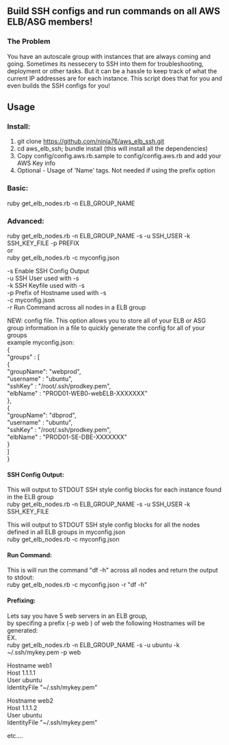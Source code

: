 ## Build SSH configs and run commands on all AWS ELB/ASG members!

### The Problem
You have an autoscale group with instances that are always coming and going.  Sometimes its nessecery to SSH into them for troubleshooting, deployment or other tasks.  But it can be a hassle to keep track of what the current IP addresses are for each instance.  This script does that for you and even builds the SSH configs for you!

## Usage

### Install:
1. git clone https://github.com/ninja76/aws_elb_ssh.git
1. cd aws_elb_ssh; bundle install  (this will install all the dependencies)
3. Copy config/config.aws.rb.sample to config/config.aws.rb and add your AWS Key info
4. Optional - Usage of 'Name' tags.  Not needed if using the prefix option

### Basic:
ruby get_elb_nodes.rb -n ELB_GROUP_NAME

### Advanced:
ruby get_elb_nodes.rb -n ELB_GROUP_NAME -s -u SSH_USER -k SSH_KEY_FILE -p PREFIX<br>
or<br>
ruby get_elb_nodes.rb -c myconfig.json<br>

  -s Enable SSH Config Output<br>
  -u SSH User used with -s<br>
  -k SSH Keyfile used with -s<br>
  -p Prefix of Hostname used with -s<br>
  -c myconfig.json<br>
  -r Run Command across all nodes in a ELB group<br>

NEW: config file.  This option allows you to store all of your ELB or ASG group information in a file to quickly generate the config for all of your groups<br>
example myconfig.json:<br>
{<br>
        "groups" : [<br>
        {<br>
                "groupName": "webprod",<br>
                "username" : "ubuntu",<br>
                "sshKey"   : "/root/.ssh/prodkey.pem",<br>
                "elbName"  : "PROD01-WEB0-webELB-XXXXXXX"<br>
        },<br>
        {<br>
                "groupName": "dbprod",<br>
                "username" : "ubuntu",<br>
                "sshKey"   : "/root/.ssh/prodkey.pem",<br>
                "elbName"  : "PROD01-SE-DBE-XXXXXXX"<br>
        }<br>
        ]<br>
}<br>


#### SSH Config Output:
This will output to STDOUT SSH style config blocks for each instance found in the ELB group<br>
ruby get_elb_nodes.rb -n ELB_GROUP_NAME -s -u SSH_USER -k SSH_KEY_FILE

This will output to STDOUT SSH style config blocks for all the nodes defined in all ELB groups in myconfig.json<br>
ruby get_elb_nodes.rb -c myconfig.json<br>

#### Run Command:
This is will run the command "df -h" across all nodes and return the output to stdout: <br>
ruby get_elb_nodes.rb -c myconfig.json -r "df -h" <br>


#### Prefixing:

Lets say you have 5 web servers in an ELB group,<br>
by specifing a prefix (-p web ) of web the following Hostnames will be generated:<br>
EX. <br>
ruby get_elb_nodes.rb -n ELB_GROUP_NAME -s -u ubuntu -k ~/.ssh/mykey.pem -p web

Hostname web1<br>
Host 1.1.1.1<br>
User ubuntu<br>
IdentityFile "~/.ssh/mykey.pem"

Hostname web2<br>
Host 1.1.1.2<br>
User ubuntu<br>
IdentityFile "~/.ssh/mykey.pem"

etc....
